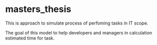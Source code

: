 masters_thesis
==============

This is approach to simulate process of perfoming tasks in IT scope.
  
The goal of this model to help developers and managers in calculation estimated time for task.
